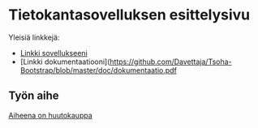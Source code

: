 # Tietokantasovelluksen esittelysivu

Yleisiä linkkejä:

* [Linkki sovellukseeni](http://davforsm.users.cs.helsinki.fi/tietokantasovellus)
* [Linkki dokumentaatiooni](https://github.com/Davettaja/Tsoha-Bootstrap/blob/master/doc/dokumentaatio.pdf

## Työn aihe

[Aiheena on huutokauppa](http://advancedkittenry.github.io/suunnittelu_ja_tyoymparisto/aiheet/Huutokauppa.html)
